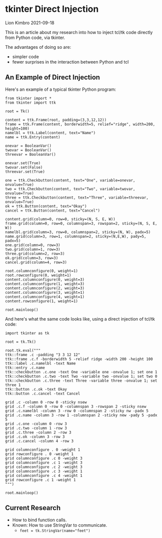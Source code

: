 
# tkinter Direct Injection
Lion Kimbro
2021-09-18

This is an article about my research into how to inject tcl/tk code directly from Python code, via tkinter.

The advantages of doing so are:
* simpler code
* fewer surprises in the interaction between Python and tcl

## <a name="example">An Example of Direct Injection</a>

Here's an example of a typical tkinter Python program:

    from tkinter import *
    from tkinter import ttk
    
    root = Tk()
    
    content = ttk.Frame(root, padding=(3,3,12,12))
    frame = ttk.Frame(content, borderwidth=5, relief="ridge", width=200, height=100)
    namelbl = ttk.Label(content, text="Name")
    name = ttk.Entry(content)
    
    onevar = BooleanVar()
    twovar = BooleanVar()
    threevar = BooleanVar()
    
    onevar.set(True)
    twovar.set(False)
    threevar.set(True)
    
    one = ttk.Checkbutton(content, text="One", variable=onevar, onvalue=True)
    two = ttk.Checkbutton(content, text="Two", variable=twovar, onvalue=True)
    three = ttk.Checkbutton(content, text="Three", variable=threevar, onvalue=True)
    ok = ttk.Button(content, text="Okay")
    cancel = ttk.Button(content, text="Cancel")
    
    content.grid(column=0, row=0, sticky=(N, S, E, W))
    frame.grid(column=0, row=0, columnspan=3, rowspan=2, sticky=(N, S, E, W))
    namelbl.grid(column=3, row=0, columnspan=2, sticky=(N, W), padx=5)
    name.grid(column=3, row=1, columnspan=2, sticky=(N,E,W), pady=5, padx=5)
    one.grid(column=0, row=3)
    two.grid(column=1, row=3)
    three.grid(column=2, row=3)
    ok.grid(column=3, row=3)
    cancel.grid(column=4, row=3)
    
    root.columnconfigure(0, weight=1)
    root.rowconfigure(0, weight=1)
    content.columnconfigure(0, weight=3)
    content.columnconfigure(1, weight=3)
    content.columnconfigure(2, weight=3)
    content.columnconfigure(3, weight=1)
    content.columnconfigure(4, weight=1)
    content.rowconfigure(1, weight=1)
    
    root.mainloop()

And here's what the same code looks like, using a direct injection of tcl/tk code:

    import tkinter as tk
    
    root = tk.Tk()
    
    root.tk.eval("""
    ttk::frame .c -padding "3 3 12 12"
    ttk::frame .c.f -borderwidth 5 -relief ridge -width 200 -height 100 
    ttk::label .c.namelbl -text Name
    ttk::entry .c.name
    ttk::checkbutton .c.one -text One -variable one -onvalue 1; set one 1
    ttk::checkbutton .c.two -text Two -variable two -onvalue 1; set two 0
    ttk::checkbutton .c.three -text Three -variable three -onvalue 1; set three 1
    ttk::button .c.ok -text Okay
    ttk::button .c.cancel -text Cancel
    
    grid .c -column 0 -row 0 -sticky nsew
    grid .c.f -column 0 -row 0 -columnspan 3 -rowspan 2 -sticky nsew
    grid .c.namelbl -column 3 -row 0 -columnspan 2 -sticky nw -padx 5
    grid .c.name -column 3 -row 1 -columnspan 2 -sticky new -pady 5 -padx 5
    grid .c.one -column 0 -row 3
    grid .c.two -column 1 -row 3
    grid .c.three -column 2 -row 3
    grid .c.ok -column 3 -row 3
    grid .c.cancel -column 4 -row 3
    
    grid columnconfigure . 0 -weight 1
    grid rowconfigure . 0 -weight 1
    grid columnconfigure .c 0 -weight 3
    grid columnconfigure .c 1 -weight 3
    grid columnconfigure .c 2 -weight 3
    grid columnconfigure .c 3 -weight 1
    grid columnconfigure .c 4 -weight 1
    grid rowconfigure .c 1 -weight 1
    """)
    
    root.mainloop()

## <a name="research">Current Research</a>

* How to bind function calls.
* Known: How to use StringVar to communicate.
	* `feet = tk.StringVar(name="feet")`

